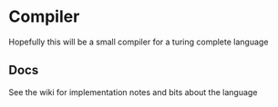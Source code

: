 # Compiler
Hopefully this will be a small compiler for a turing complete language

## Docs
See the wiki for implementation notes and bits about the language
